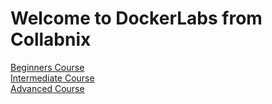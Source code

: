 # Welcome to DockerLabs from Collabnix

[Beginners Course](https://github.com/collabnix/dockerlabs/blob/master/beginners/readme.md)<br>
[Intermediate Course ](https://github.com/collabnix/dockerlabs/blob/master/intermediate/README.md)<br>
[Advanced Course](https://github.com/collabnix/dockerlabs/tree/master/advanced)<br>
